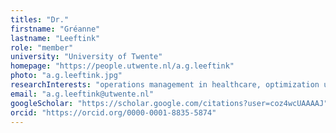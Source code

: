 ```yaml
---
titles: "Dr."
firstname: "Gréanne"
lastname: "Leeftink"
role: "member"
university: "University of Twente"
homepage: "https://people.utwente.nl/a.g.leeftink"
photo: "a.g.leeftink.jpg"
researchInterests: "operations management in healthcare, optimization under uncertainty"
email: "a.g.leeftink@utwente.nl"
googleScholar: "https://scholar.google.com/citations?user=coz4wcUAAAAJ"
orcid: "https://orcid.org/0000-0001-8835-5874"
---
```

